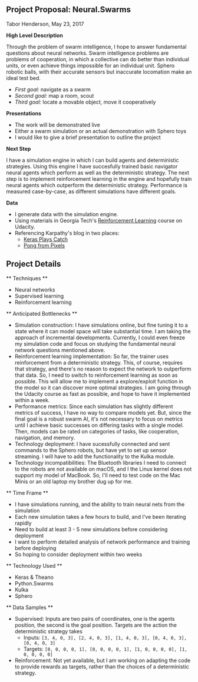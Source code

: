 
## Project Proposal: Neural.Swarms
Tabor Henderson, May 23, 2017


**High Level Description**

Through the problem of swarm intelligence, I hope to answer fundamental questions about neural networks. Swarm intelligence problems are problems of cooperation, in which a collective can do better than individual units, or even achieve things impossible for an individual unit. Sphero robotic balls, with their accurate sensors but inaccurate locomation make an ideal test bed.
- *First goal:* navigate as a swarm
- *Second goal:* map a room, scout
- *Third goal:* locate a movable object, move it cooperatively


**Presentations**
- The work will be demonstrated live
- Either a swarm simulation or an actual demonstration with Sphero toys
- I would like to give a brief presentation to outline the project


**Next Step**

I have a simulation engine in which I can build agents and deterministic strategies. Using this engine I have succesfully trained basic navigator neural agents which perform as well as the deterministic strategy. The next step is to implement reinforcement learning in the engine and hopefully train neural agents which outperform the deterministic strategy. Performance is measured case-by-case, as different simulations have different goals.


**Data**
- I generate data with the simulation engine.
- Using materials in Georgia Tech's [Reinforcement Learning](https://www.udacity.com/course/reinforcement-learning--ud600) course on Udacity.
- Referencing Karpathy's blog in two places:
    - [Keras Plays Catch](https://edersantana.github.io/articles/keras_rl/)
    - [Pong from Pixels](http://karpathy.github.io/2016/05/31/rl/)


## Project Details
** Techniques **

- Neural networks
- Supervised learning
- Reinforcement learning

** Anticipated Bottlenecks **

- Simulation construction: I have simulations online, but fine tuning it to a state where it can model space will take substantial time. I am taking the approach of incremental developments. Currently, I could even freeze my simulation code and focus on studying the fundamental neural network questions mentioned above.
- Reinforcement learning implementation: So far, the trainer uses reinforcement from a deterministic strategy. This, of course, requires that strategy, and there's no reason to expect the network to outperform that data. So, I need to switch to reinforcement learning as soon as possible. This will allow me to implement a explore/exploit function in the model so it can discover more optimal strategies. I am going through the Udacity course as fast as possible, and hope to have it implemented within a week.
- Performance metrics: Since each simulation has slightly different metrics of success, I have no way to compare models yet. But, since the final goal is a robust swarm AI, it's not necessary to focus on metrics until I achieve basic successes on differing tasks with a single model. Then, models can be rated on categories of tasks, like cooperation, navigation, and memory.
- Technology deployment: I have sucessfully connected and sent commands to the Sphero robots, but have yet to set up sensor streaming. I will have to add the functionality to the Kulka module.
- Technology incompatibilities: The Bluetooth libraries I need to connect to the robots are not available on macOS, and I the Linux kernel does not support my model of MacBook. So, I'll need to test code on the Mac Minis or an old laptop my brother dug up for me.

** Time Frame **

- I have simulations running, and the ability to train neural nets from the simulation
- Each new simulation takes a few hours to build, and I've been iterating rapidly
- Need to build at least 3 - 5 new simulations before considering deployment
- I want to perform detailed analysis of network performance and training before deploying
- So hoping to consider deployment within two weeks

** Technology Used **
- Keras & Theano
- Python.Swarms
- Kulka
- Sphero

** Data Samples **
- Supervised: Inputs are two pairs of coordinates, one is the agents position, the second is the goal position. Targets are the action the deterministic strategy takes
    - Inputs: `[3, 4, 0, 3], [2, 4, 0, 3], [1, 4, 0, 3], [0, 4, 0, 3], [0, 4, 0, 3]`
    - Targets: `[0, 0, 0, 0, 1], [0, 0, 0, 0, 1], [1, 0, 0, 0, 0], [1, 0, 0, 0, 0]`
- Reinforcement: Not yet available, but I am working on adapting the code to provide rewards as targets, rather than the choices of a deterministic strategy.

